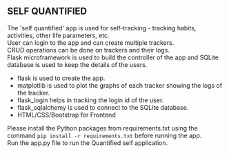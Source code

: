 ## SELF QUANTIFIED  
The 'self quantified' app is used for self-tracking - tracking habits, activities, other life parameters, etc.  
User can login to the app and can create multiple trackers.  
CRUD operations can be done on trackers and their logs.  
Flask microframework is used to build the controller of the app and SQLite database is used to keep the details of the users.  

- flask is used to create the app.
- matplotlib is used to plot the graphs of each tracker showing the  logs of the tracker.
- flask_login helps in tracking the login id of the user.
- flask_sqlalchemy is used to connect to the SQLite database.
- HTML/CSS/Bootstrap for Frontend

Please install the Python packages from requirements.txt using the command `pip install -r requirements.txt` before running the app.  
Run the app.py file to run the Quantified self application.
